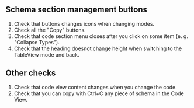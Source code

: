 ## Schema section management buttons

1. Check that buttons changes icons when changing modes.
2. Check all the "Copy" buttons.
3. Check that code section menu closes after you click on some item (e. g. "Collapse Types").
4. Check that the heading doesnot change height when switching to the TableView mode and back.

## Other checks

1. Check that code view content changes when you change the code.
2. Check that you can copy with Ctrl+C any piece of schema in the Code View.